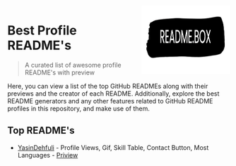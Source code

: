 <img src="src/REAME.BOX.Logo.png" width="200" height="155" align="right" />

# Best Profile README's 

> A curated list of awesome profile README's with preview

Here, you can view a list of the top GitHub READMEs along with their previews and the creator of each README. Additionally, explore the best README generators and any other features related to GitHub README profiles in this repository, and make use of them.

## Top README's

- [YasinDehfuli](https://github.com/YasinDehfuli#README) - Profile Views, Gif, Skill Table, Contact Button, Most Languages - [Priview](https://GitHub.com/4xmen/README.BOX/blob/main/README's/YasinDehfuli/Preview.md)